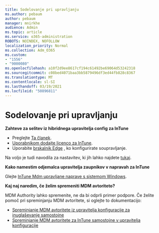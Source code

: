 ```yaml
---
title: Sodelovanje pri upravljanju
ms.author: pebaum
author: pebaum
manager: mnirkhe
audience: Admin
ms.topic: article
ms.service: o365-administration
ROBOTS: NOINDEX, NOFOLLOW
localization_priority: Normal
ms.collection: Adm_O365
ms.custom:
- "1556"
- "9000080"
ms.openlocfilehash: a10f2d9ee8617cf194c61492be69064d53242318
ms.sourcegitcommit: c08bed4071baa3bb5879496df3ed44fb828c8367
ms.translationtype: MT
ms.contentlocale: sl-SI
ms.lasthandoff: 03/19/2021
ms.locfileid: "50896811"
---
```

# <a name="co-management"></a>Sodelovanje pri upravljanju

**Zahteve za selitev iz hibridnega upravitelja config za InTune**

- Preglejte [Ta članek](https://docs.microsoft.com/mem/configmgr/mdm/understand/what-happened-to-hybrid).
- [Uporabnikom dodajte licenco za InTune](https://docs.microsoft.com/mem/intune/fundamentals/licenses-assign).
- Uporabite [brskalnik Edge](https://www.microsoft.com/edge) , ko konfigurirate soupravljanje.

Na voljo je tudi navodila za nastavitev, ki jih lahko najdete [tukaj](https://admin.microsoft.com/AdminPortal/Home?#/modernonboarding/comanagesetupguide).

**Kako namestim odjemalca upravitelja zaupnikov v napravah za InTune**

Glejte [InTune Mdm upravljane naprave s sistemom Windows](https://docs.microsoft.com/mem/configmgr/core/clients/deploy/deploy-clients-to-windows-computers#bkmk_mdm).

**Kaj naj naredim, če želim spremeniti MDM avtoriteto?**

MDM Authority lahko spremenite, ne da bi odprli primer podpore. Če želite pomoč pri spreminjanju MDM avtoritete, si oglejte to dokumentacijo:

- [Spreminjanje MDM avtoritete iz upravitelja konfiguracije za inuglaševanje samostojne](https://docs.microsoft.com/mem/configmgr/mdm/understand/what-happened-to-hybrid)
- [Spreminjanje MDM avtoritete za InTune samostojne v upravitelja konfiguracije](https://docs.microsoft.com/mem/configmgr/mdm/understand/what-happened-to-hybrid)
